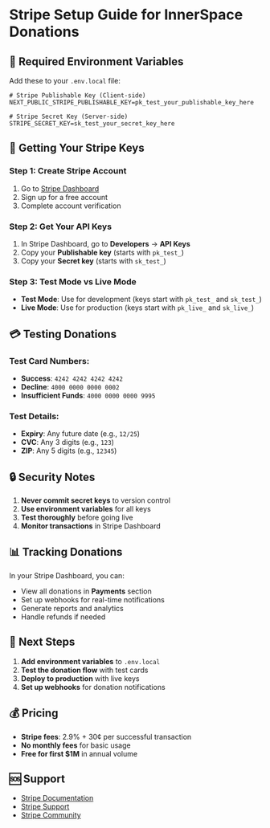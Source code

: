 # Stripe Setup Guide for InnerSpace Donations

## 🔑 Required Environment Variables

Add these to your `.env.local` file:

```env
# Stripe Publishable Key (Client-side)
NEXT_PUBLIC_STRIPE_PUBLISHABLE_KEY=pk_test_your_publishable_key_here

# Stripe Secret Key (Server-side)
STRIPE_SECRET_KEY=sk_test_your_secret_key_here
```

## 🚀 Getting Your Stripe Keys

### Step 1: Create Stripe Account
1. Go to [Stripe Dashboard](https://dashboard.stripe.com/)
2. Sign up for a free account
3. Complete account verification

### Step 2: Get Your API Keys
1. In Stripe Dashboard, go to **Developers** → **API Keys**
2. Copy your **Publishable key** (starts with `pk_test_`)
3. Copy your **Secret key** (starts with `sk_test_`)

### Step 3: Test Mode vs Live Mode
- **Test Mode**: Use for development (keys start with `pk_test_` and `sk_test_`)
- **Live Mode**: Use for production (keys start with `pk_live_` and `sk_live_`)

## 💳 Testing Donations

### Test Card Numbers:
- **Success**: `4242 4242 4242 4242`
- **Decline**: `4000 0000 0000 0002`
- **Insufficient Funds**: `4000 0000 0000 9995`

### Test Details:
- **Expiry**: Any future date (e.g., `12/25`)
- **CVC**: Any 3 digits (e.g., `123`)
- **ZIP**: Any 5 digits (e.g., `12345`)

## 🔒 Security Notes

1. **Never commit secret keys** to version control
2. **Use environment variables** for all keys
3. **Test thoroughly** before going live
4. **Monitor transactions** in Stripe Dashboard

## 📊 Tracking Donations

In your Stripe Dashboard, you can:
- View all donations in **Payments** section
- Set up webhooks for real-time notifications
- Generate reports and analytics
- Handle refunds if needed

## 🎯 Next Steps

1. **Add environment variables** to `.env.local`
2. **Test the donation flow** with test cards
3. **Deploy to production** with live keys
4. **Set up webhooks** for donation notifications

## 💰 Pricing

- **Stripe fees**: 2.9% + 30¢ per successful transaction
- **No monthly fees** for basic usage
- **Free for first $1M** in annual volume

## 🆘 Support

- [Stripe Documentation](https://stripe.com/docs)
- [Stripe Support](https://support.stripe.com/)
- [Stripe Community](https://community.stripe.com/) 